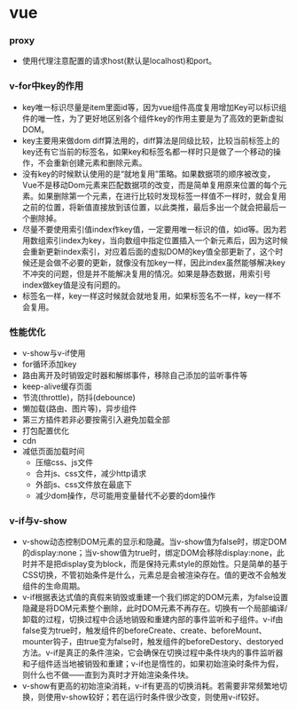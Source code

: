 # vue

### proxy
  - 使用代理注意配置的请求host(默认是localhost)和port。

### v-for中key的作用
  - key唯一标识尽量是item里面id等，因为vue组件高度复用增加Key可以标识组件的唯一性，为了更好地区别各个组件key的作用主要是为了高效的更新虚拟DOM。
  - key主要用来做dom diff算法用的，diff算法是同级比较，比较当前标签上的key还有它当前的标签名，如果key和标签名都一样时只是做了一个移动的操作，不会重新创建元素和删除元素。
  - 没有key的时候默认使用的是“就地复用”策略。如果数据项的顺序被改变，Vue不是移动Dom元素来匹配数据项的改变，而是简单复用原来位置的每个元素。如果删除第一个元素，在进行比较时发现标签一样值不一样时，就会复用之前的位置，将新值直接放到该位置，以此类推，最后多出一个就会把最后一个删除掉。
  - 尽量不要使用索引值index作key值，一定要用唯一标识的值，如id等。因为若用数组索引index为key，当向数组中指定位置插入一个新元素后，因为这时候会重新更新index索引，对应着后面的虚拟DOM的key值全部更新了，这个时候还是会做不必要的更新，就像没有加key一样，因此index虽然能够解决key不冲突的问题，但是并不能解决复用的情况。如果是静态数据，用索引号index做key值是没有问题的。
  - 标签名一样，key一样这时候就会就地复用，如果标签名不一样，key一样不会复用。

### 性能优化
  - v-show与v-if使用
  - for循环添加key
  - 路由离开及时销毁定时器和解绑事件，移除自己添加的监听事件等
  - keep-alive缓存页面
  - 节流(throttle)，防抖(debounce)
  - 懒加载(路由、图片等)，异步组件
  - 第三方插件若非必要按需引入避免加载全部
  - 打包配置优化
  - cdn
  - 减低页面加载时间
    - 压缩css、js文件
    - 合并js、css文件，减少http请求
    - 外部js、css文件放在最底下
    - 减少dom操作，尽可能用变量替代不必要的dom操作

### v-if与v-show
  - v-show动态控制DOM元素的显示和隐藏。当v-show值为false时，绑定DOM的display:none；当v-show值为true时，绑定DOM会移除display:none，此时并不是把display变为block，而是保持元素style的原始性。只是简单的基于CSS切换，不管初始条件是什么，元素总是会被渲染存在。值的更改不会触发组件的生命周期。
  - v-if根据表达式值的真假来销毁或重建一个我们绑定的DOM元素，为false设置隐藏是将DOM元素整个删除，此时DOM元素不再存在。切换有一个局部编译/卸载的过程，切换过程中合适地销毁和重建内部的事件监听和子组件。v-if由false变为true时，触发组件的beforeCreate、create、beforeMount、mounter钩子，由true变为false时，触发组件的beforeDestory、destoryed方法。v-if是真正的条件渲染，它会确保在切换过程中条件块内的事件监听器和子组件适当地被销毁和重建；v-if也是惰性的，如果初始渲染时条件为假，则什么也不做——直到为真时才开始渲染条件块。
  - v-show有更高的初始渲染消耗，v-if有更高的切换消耗。若需要非常频繁地切换，则使用v-show较好；若在运行时条件很少改变，则使用v-if较好。

